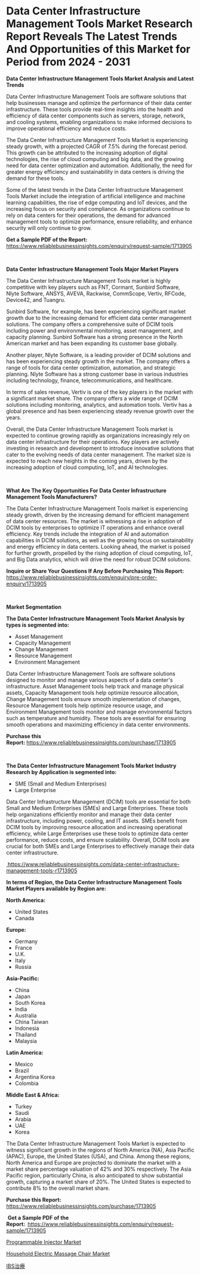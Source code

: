 <p><h1>Data Center Infrastructure Management Tools Market Research Report Reveals The Latest Trends And Opportunities of this Market for Period from 2024 - 2031</h1></p><p><strong>Data Center Infrastructure Management Tools Market Analysis and Latest Trends</strong></p>
<p><p>Data Center Infrastructure Management Tools are software solutions that help businesses manage and optimize the performance of their data center infrastructure. These tools provide real-time insights into the health and efficiency of data center components such as servers, storage, network, and cooling systems, enabling organizations to make informed decisions to improve operational efficiency and reduce costs.</p><p>The Data Center Infrastructure Management Tools Market is experiencing steady growth, with a projected CAGR of 7.5% during the forecast period. This growth can be attributed to the increasing adoption of digital technologies, the rise of cloud computing and big data, and the growing need for data center optimization and automation. Additionally, the need for greater energy efficiency and sustainability in data centers is driving the demand for these tools.</p><p>Some of the latest trends in the Data Center Infrastructure Management Tools Market include the integration of artificial intelligence and machine learning capabilities, the rise of edge computing and IoT devices, and the increasing focus on security and compliance. As organizations continue to rely on data centers for their operations, the demand for advanced management tools to optimize performance, ensure reliability, and enhance security will only continue to grow.</p></p>
<p><strong>Get a Sample PDF of the Report:&nbsp;</strong> <a href="https://www.reliablebusinessinsights.com/enquiry/request-sample/1713905">https://www.reliablebusinessinsights.com/enquiry/request-sample/1713905</a></p>
<p>&nbsp;</p>
<p><strong>Data Center Infrastructure Management Tools Major Market Players</strong></p>
<p><p>The Data Center Infrastructure Management Tools market is highly competitive with key players such as FNT, Cormant, Sunbird Software, Nlyte Software, ANSYS, AVEVA, Rackwise, CommScope, Vertiv, RFCode, Device42, and Tuangru. </p><p>Sunbird Software, for example, has been experiencing significant market growth due to the increasing demand for efficient data center management solutions. The company offers a comprehensive suite of DCIM tools including power and environmental monitoring, asset management, and capacity planning. Sunbird Software has a strong presence in the North American market and has been expanding its customer base globally.</p><p>Another player, Nlyte Software, is a leading provider of DCIM solutions and has been experiencing steady growth in the market. The company offers a range of tools for data center optimization, automation, and strategic planning. Nlyte Software has a strong customer base in various industries including technology, finance, telecommunications, and healthcare.</p><p>In terms of sales revenue, Vertiv is one of the key players in the market with a significant market share. The company offers a wide range of DCIM solutions including monitoring, analytics, and automation tools. Vertiv has a global presence and has been experiencing steady revenue growth over the years.</p><p>Overall, the Data Center Infrastructure Management Tools market is expected to continue growing rapidly as organizations increasingly rely on data center infrastructure for their operations. Key players are actively investing in research and development to introduce innovative solutions that cater to the evolving needs of data center management. The market size is expected to reach new heights in the coming years, driven by the increasing adoption of cloud computing, IoT, and AI technologies.</p></p>
<p>&nbsp;</p>
<p><strong>What Are The Key Opportunities For Data Center Infrastructure Management Tools Manufacturers?</strong></p>
<p><p>The Data Center Infrastructure Management Tools market is experiencing steady growth, driven by the increasing demand for efficient management of data center resources. The market is witnessing a rise in adoption of DCIM tools by enterprises to optimize IT operations and enhance overall efficiency. Key trends include the integration of AI and automation capabilities in DCIM solutions, as well as the growing focus on sustainability and energy efficiency in data centers. Looking ahead, the market is poised for further growth, propelled by the rising adoption of cloud computing, IoT, and Big Data analytics, which will drive the need for robust DCIM solutions.</p></p>
<p><strong>Inquire or Share Your Questions If Any Before Purchasing This Report:</strong> <a href="https://www.reliablebusinessinsights.com/enquiry/pre-order-enquiry/1713905">https://www.reliablebusinessinsights.com/enquiry/pre-order-enquiry/1713905</a></p>
<p>&nbsp;</p>
<p><strong>Market Segmentation</strong></p>
<p><strong>The Data Center Infrastructure Management Tools Market Analysis by types is segmented into:</strong></p>
<p><ul><li>Asset Management</li><li>Capacity Management</li><li>Change Management</li><li>Resource Management</li><li>Environment Management</li></ul></p>
<p><p>Data Center Infrastructure Management Tools are software solutions designed to monitor and manage various aspects of a data center's infrastructure. Asset Management tools help track and manage physical assets, Capacity Management tools help optimize resource allocation, Change Management tools ensure smooth implementation of changes, Resource Management tools help optimize resource usage, and Environment Management tools monitor and manage environmental factors such as temperature and humidity. These tools are essential for ensuring smooth operations and maximizing efficiency in data center environments.</p></p>
<p><strong>Purchase this Report:&nbsp;</strong><a href="https://www.reliablebusinessinsights.com/purchase/1713905">https://www.reliablebusinessinsights.com/purchase/1713905</a></p>
<p>&nbsp;</p>
<p><strong>The Data Center Infrastructure Management Tools Market Industry Research by Application is segmented into:</strong></p>
<p><ul><li>SME (Small and Medium Enterprises)</li><li>Large Enterprise</li></ul></p>
<p><p>Data Center Infrastructure Management (DCIM) tools are essential for both Small and Medium Enterprises (SMEs) and Large Enterprises. These tools help organizations efficiently monitor and manage their data center infrastructure, including power, cooling, and IT assets. SMEs benefit from DCIM tools by improving resource allocation and increasing operational efficiency, while Large Enterprises use these tools to optimize data center performance, reduce costs, and ensure scalability. Overall, DCIM tools are crucial for both SMEs and Large Enterprises to effectively manage their data center infrastructure.</p></p>
<p><a href="https://www.reliablebusinessinsights.com/data-center-infrastructure-management-tools-r1713905">&nbsp;https://www.reliablebusinessinsights.com/data-center-infrastructure-management-tools-r1713905</a></p>
<p><strong>In terms of Region, the Data Center Infrastructure Management Tools Market Players available by Region are:</strong></p>
<p>
    <p> <strong> North America: </strong>
        <ul>
            <li>United States</li>
            <li>Canada</li>
        </ul>
        </p> 
    <p> <strong> Europe: </strong>
        <ul>
            <li>Germany</li>
            <li>France</li>
            <li>U.K.</li>
            <li>Italy</li>
            <li>Russia</li>
        </ul>
        </p> 
    <p> <strong> Asia-Pacific: </strong>
        <ul>
            <li>China</li>
            <li>Japan</li>
            <li>South Korea</li>
            <li>India</li>
            <li>Australia</li>
            <li>China Taiwan</li>
            <li>Indonesia</li>
            <li>Thailand</li>
            <li>Malaysia</li>
        </ul>
        </p> 
    <p> <strong> Latin America: </strong>
        <ul>
            <li>Mexico</li>
            <li>Brazil</li>
            <li>Argentina Korea</li>
            <li>Colombia</li>
        </ul>
        </p> 
    <p> <strong> Middle East & Africa: </strong>
        <ul>
            <li>Turkey</li>
            <li>Saudi</li>
            <li>Arabia</li>
            <li>UAE</li>
            <li>Korea</li>
        </ul>
    </p>
    </p>
<p><p>The Data Center Infrastructure Management Tools Market is expected to witness significant growth in the regions of North America (NA), Asia Pacific (APAC), Europe, the United States (USA), and China. Among these regions, North America and Europe are projected to dominate the market with a market share percentage valuation of 42% and 30% respectively. The Asia Pacific region, particularly China, is also anticipated to show substantial growth, capturing a market share of 20%. The United States is expected to contribute 8% to the overall market share.</p></p>
<p><strong>Purchase this Report: </strong><a href="https://www.reliablebusinessinsights.com/purchase/1713905">https://www.reliablebusinessinsights.com/purchase/1713905</a></p>
<p>&nbsp;<strong>Get a Sample PDF of the Report:&nbsp;&nbsp;</strong><a href="https://www.reliablebusinessinsights.com/enquiry/request-sample/1713905">https://www.reliablebusinessinsights.com/enquiry/request-sample/1713905</a></p>
<p><strong></strong></p>
<p><p><a href="https://medium.com/@alicemcglynn2022/global-programmable-injector-market-share-and-growth-opportunities-and-market-size-growing-with-a-f47c7c887def">Programmable Injector Market</a></p><p><a href="https://medium.com/@brayannolanii/household-electric-massage-chair-market-forecasts-market-trends-and-impact-analysis-2024-2031-91e70ca1ef5e">Household Electric Massage Chair Market</a></p><p><a href="https://github.com/sghwr779811674/Market-Research-Report-List-3/blob/main/1417435185396.md">IBS治療</a></p></p>